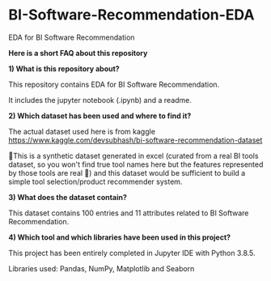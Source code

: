 # BI-Software-Recommendation-EDA
EDA for BI Software Recommendation 

**Here is a short FAQ about this repository**

**1) What is this repository about?**

This repository contains EDA for BI Software Recommendation.

It includes the jupyter notebook (.ipynb) and a readme.

**2) Which dataset has been used and where to find it?**

The actual dataset used here is from kaggle
https://www.kaggle.com/devsubhash/bi-software-recommendation-dataset

📌This is a synthetic dataset generated in excel (curated from a real BI tools dataset, so you won't find true tool names here but the features represented by those tools are real 🙂) and this dataset would be sufficient to build a simple tool selection/product recommender system. 

**3) What does the dataset contain?**

This dataset contains 100 entries and 11 attributes related to BI Software Recommendation.


**4) Which tool and which libraries have been used in this project?**

This project has been entirely completed in Jupyter IDE with Python 3.8.5.

Libraries used: Pandas, NumPy, Matplotlib and Seaborn
